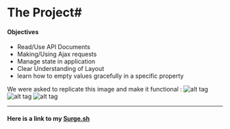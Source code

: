 # The Project#

#### Objectives ####

* Read/Use API Documents
* Making/Using Ajax requests
* Manage state in application
* Clear Understanding of Layout
* learn how to empty values gracefully in a specific property




We were asked to replicate this image and make it functional :
![alt tag](https://tiy-learn-content.s3.amazonaws.com/cbd466cf-page.png)
![alt tag](https://tiy-learn-content.s3.amazonaws.com/82329a34-page-modal.png)
![alt tag](https://tiy-learn-content.s3.amazonaws.com/5eba7d97-page-numbered.png)
 - - - -

#### Here is a link to my [Surge.sh](tiy-maria-del-carmenchico-weekend_the_project.surge.sh)
